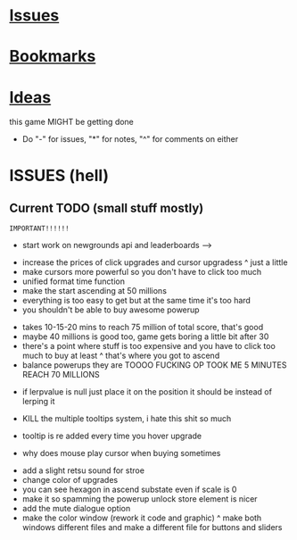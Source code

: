 # [Issues](#issues)
# [Bookmarks](#bookmarks)
# [Ideas](#ideas)

this game MIGHT be getting done

* Do "-" for issues, "*" for notes, "^" for comments on either

# ISSUES (hell)
## Current TODO (small stuff mostly)

<!-- ================ -->
	IMPORTANT!!!!!!
<!-- ================ -->
- start work on newgrounds api and leaderboards -->

<!-- balancing -->
- increase the prices of click upgrades and cursor upgradess
^ just a little
- make cursors more powerful so you don't have to click too much
- unified format time function
- make the start ascending at 50 millions
- everything is too easy to get but at the same time it's too hard
- you shouldn't be able to buy awesome powerup

<!-- ascension -->
- takes 10-15-20 mins to reach 75 million of total score, that's good
- maybe 40 millions is good too, game gets boring a little bit after 30
- there's a point where stuff is too expensive and you have to click too much to buy at least
^ that's where you got to ascend
- balance powerups they are TOOOO FUCKING OP TOOK ME 5 MINUTES REACH 70 MILLIONS

<!-- code -->
- if lerpvalue is null just place it on the position it should be instead of lerping it
- KILL the multiple tooltips system, i hate this shit so much
- tooltip is re added every time you hover upgrade

- why does mouse play cursor when buying sometimes 

<!-- graphics -->
- add a slight retsu sound for stroe
- change color of upgrades
- you can see hexagon in ascend substate even if scale is 0
- make it so spamming the powerup unlock store element is nicer
- add the mute dialogue option
- make the color window (rework it code and graphic)
	^ make both windows different files and make a different file for buttons and sliders